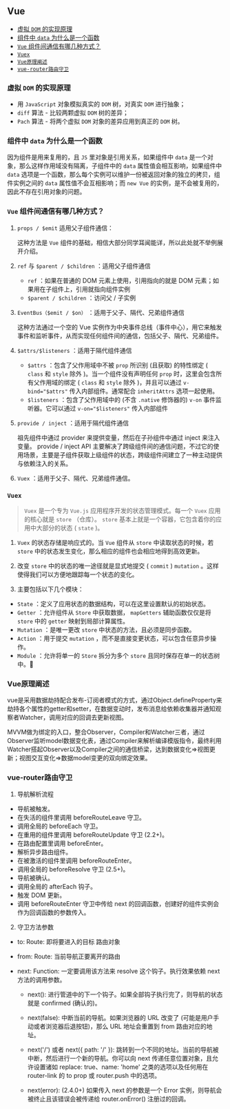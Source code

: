 ## Vue

* [虚拟 `DOM` 的实现原理](#anchor1)
* [组件中 `data` 为什么是一个函数](#anchor2)
* [ `Vue` 组件间通信有哪几种方式？](#anchor3)
* [ `Vuex` ](#anchor4)
* [ `Vue原理阐述` ](#anchor5)
* [ `vue-router路由守卫` ](#anchor6)

<span id="anchor1"></span>

### 虚拟 `DOM` 的实现原理

* 用 `JavaScript` 对象模拟真实的 `DOM` 树，对真实 `DOM` 进行抽象；
* `diff` 算法 - 比较两颗虚拟 `DOM` 树的差异；
* `Pach` 算法 - 将两个虚拟 `DOM` 对象的差异应用到真正的 `DOM` 树。

<span id="anchor2"></span>

### 组件中 `data` 为什么是一个函数

因为组件是用来复用的，且 `JS` 里对象是引用关系，如果组件中 `data` 是一个对象，那么这样作用域没有隔离，子组件中的 `data` 属性值会相互影响，如果组件中 `data` 选项是一个函数，那么每个实例可以维护一份被返回对象的独立的拷贝，组件实例之间的 `data` 属性值不会互相影响；而 `new Vue` 的实例，是不会被复用的，因此不存在引用对象的问题。

<span id="anchor3"></span>

### `Vue` 组件间通信有哪几种方式？

1. `props / $emit` 适用父子组件通信：

    这种方法是 `Vue` 组件的基础，相信大部分同学耳闻能详，所以此处就不举例展开介绍。

2. `ref` 与 `$parent / $children` ：适用父子组件通信

   + `ref` ：如果在普通的 DOM 元素上使用，引用指向的就是 DOM 元素；如果用在子组件上，引用就指向组件实例
   + `$parent / $children` ：访问父 / 子实例

3. `EventBus（$emit / $on）` ：适用于父子、隔代、兄弟组件通信

    这种方法通过一个空的 Vue 实例作为中央事件总线（事件中心），用它来触发事件和监听事件，从而实现任何组件间的通信，包括父子、隔代、兄弟组件。

4. `$attrs/$listeners` ：适用于隔代组件通信

   + `$attrs` ：包含了父作用域中不被 `prop` 所识别 (且获取) 的特性绑定 ( `class` 和 `style` 除外 )。当一个组件没有声明任何 `prop` 时，这里会包含所有父作用域的绑定 ( `class` 和 `style` 除外 )，并且可以通过 `v-bind="$attrs"` 传入内部组件。通常配合 `inheritAttrs` 选项一起使用。
   + `$listeners` ：包含了父作用域中的 (不含 `.native` 修饰器的) `v-on` 事件监听器。它可以通过 `v-on="$listeners"` 传入内部组件

05. `provide / inject` ：适用于隔代组件通信

    祖先组件中通过 provider 来提供变量，然后在子孙组件中通过 inject 来注入变量。 provide / inject API 主要解决了跨级组件间的通信问题，不过它的使用场景，主要是子组件获取上级组件的状态，跨级组件间建立了一种主动提供与依赖注入的关系。

06. `Vuex` ：适用于父子、隔代、兄弟组件通信。

<span id="anchor4"></span>

### `Vuex`

> `Vuex` 是一个专为 `Vue.js` 应用程序开发的状态管理模式。每一个 `Vuex` 应用的核心就是 `store` （仓库）。 `store` 基本上就是一个容器，它包含着你的应用中大部分的状态 ( `state` )。

01. `Vuex` 的状态存储是响应式的。当 `Vue` 组件从 `store` 中读取状态的时候，若 `store` 中的状态发生变化，那么相应的组件也会相应地得到高效更新。

2. 改变 `store` 中的状态的唯一途径就是显式地提交 ( `commit` ) `mutation` 。这样使得我们可以方便地跟踪每一个状态的变化。
03. 主要包括以下几个模块：

   + `State` ：定义了应用状态的数据结构，可以在这里设置默认的初始状态。
   + `Getter` ：允许组件从 `Store` 中获取数据， `mapGetters` 辅助函数仅仅是将 `store` 中的 `getter` 映射到局部计算属性。
   + `Mutation` ：是唯一更改 `store` 中状态的方法，且必须是同步函数。
   + `Action` ：用于提交 `mutation` ，而不是直接变更状态，可以包含任意异步操作。
   + `Module` ：允许将单一的 `Store` 拆分为多个 `store` 且同时保存在单一的状态树中。

<span id="anchor5"></span>

### Vue原理阐述

vue是采用数据劫持配合发布-订阅者模式的方式，通过Object.defineProperty来劫持各个属性的getter和setter，在数据变动时，发布消息给依赖收集器并通知观察者Watcher，调用对应的回调去更新视图。

MVVM做为绑定的入口，整合Observer，Compiler和Watcher三者，通过Observer监听model数据变化表，通过Compiler来解析编译模版指令，最终利用Watcher搭起Observer以及Compiler之间的通信桥梁，达到数据变化=>视图更新；视图交互变化=>数据model变更的双向绑定效果。

<span id="anchor6"></span>

### vue-router路由守卫

01. 导航解析流程
*  导航被触发。
*  在失活的组件里调用 beforeRouteLeave 守卫。
*  调用全局的 beforeEach 守卫。
* 在重用的组件里调用 beforeRouteUpdate 守卫 (2.2+)。
*  在路由配置里调用 beforeEnter。
*  解析异步路由组件。
*  在被激活的组件里调用 beforeRouteEnter。
* 调用全局的 beforeResolve 守卫 (2.5+)。
*  导航被确认。
*  调用全局的 afterEach 钩子。
*  触发 DOM 更新。
*  调用 beforeRouteEnter 守卫中传给 next 的回调函数，创建好的组件实例会作为回调函数的参数传入。

02. 守卫方法参数

* to: Route: 即将要进入的目标 路由对象

* from: Route: 当前导航正要离开的路由

* next: Function: 一定要调用该方法来 resolve 这个钩子。执行效果依赖 next 方法的调用参数。

    - next(): 进行管道中的下一个钩子。如果全部钩子执行完了，则导航的状态就是 confirmed (确认的)。

    - next(false): 中断当前的导航。如果浏览器的 URL 改变了 (可能是用户手动或者浏览器后退按钮)，那么 URL 地址会重置到 from 路由对应的地址。

    - next('/') 或者 next({ path: '/' }): 跳转到一个不同的地址。当前的导航被中断，然后进行一个新的导航。你可以向 next 传递任意位置对象，且允许设置诸如 replace: true、name: 'home' 之类的选项以及任何用在 router-link 的 to prop 或 router.push 中的选项。

    - next(error): (2.4.0+) 如果传入 next 的参数是一个 Error 实例，则导航会被终止且该错误会被传递给 router.onError() 注册过的回调。
